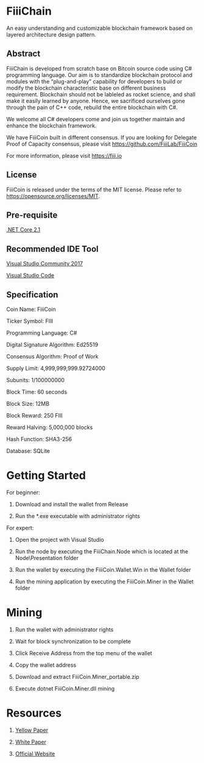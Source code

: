 # FiiiChain

An easy understanding and customizable blockchain framework based on layered architecture design pattern.

## Abstract

FiiiChain is developed from scratch base on Bitcoin source code using C# programming language. Our aim is to standardize blockchain protocol and modules with the “plug-and-play” capability for developers to build or modify the blockchain characteristic base on different business requirement. Blockchain should not be lableled as rocket science, and shall make it easily learned by anyone. Hence, we sacrificed ourselves gone through the pain of C++ code, rebuild the entire blockchain with C#. 

We welcome all C# developers come and join us together maintain and enhance the blockchain framework.

We have FiiiCoin built in different consensus. If you are looking for Delegate Proof of Capacity consensus, please visit https://github.com/FiiiLab/FiiiCoin

For more information, please visit https://fiii.io

## License

FiiiCoin is released under the terms of the MIT license. Please refer to https://opensource.org/licenses/MIT.

## Pre-requisite

[.NET Core 2.1](https://www.microsoft.com/net/download/dotnet-core/2.1)

## Recommended IDE Tool

[Visual Studio Community 2017](https://visualstudio.microsoft.com/)

[Visual Studio Code](https://visualstudio.microsoft.com/)

## Specification

Coin Name: FiiiCoin

Ticker Symbol: FIII

Programming Language: C#

Digital Signature Algorithm: Ed25519

Consensus Algorithm: Proof of Work

Supply Limit: 4,999,999,999.92724000

Subunits: 1/100000000

Block Time: 60 seconds

Block Size: 12MB

Block Reward: 250 FIII

Reward Halving: 5,000,000 blocks

Hash Function: SHA3-256

Database: SQLite

# Getting Started

For beginner:

1. Download and install the wallet from Release

2. Run the *.exe executable with administrator rights

For expert:

1. Open the project with Visual Studio

2. Run the node by executing the FiiiChain.Node which is located at the Node\Presentation folder

3. Run the wallet by executing the FiiiCoin.Wallet.Win in the Wallet folder

4. Run the mining application by executing the FiiiCoin.Miner in the Wallet folder

# Mining

1. Run the wallet with administrator rights

2. Wait for block synchronization to be complete

3. Click Receive Address from the top menu of the wallet

4. Copy the wallet address

5. Download and extract FiiiCoin.Miner_portable.zip

6. Execute dotnet FiiiCoin.Miner.dll mining <Worker> <Wallet Address>

# Resources

1. [Yellow Paper](https://fiii.io/images/doc/fiiicoin.yellowpaper.v01.pdf)

2. [White Paper](https://fiii.io/images/doc/whitepaper.pdf)

3. [Official Website](https://fiii.io)
